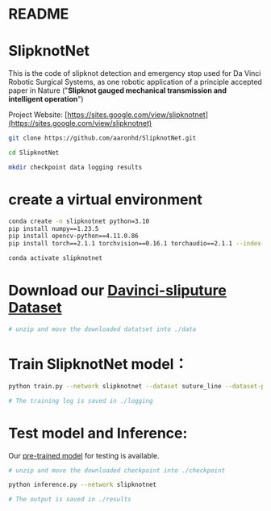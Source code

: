 # README

# SlipknotNet

This is the code of slipknot detection and emergency stop used for Da Vinci Robotic Surgical Systems, as one robotic application of a principle accepted paper in Nature ("**Slipknot gauged mechanical transmission and intelligent operation**")

Project Website: [https://sites.google.com/view/slipknotnet](https://sites.google.com/view/slipknotnet)

```bash
git clone https://github.com/aaronhd/SlipknotNet.git

cd SlipknotNet

mkdir checkpoint data logging results
```

# create a virtual environment

```bash
conda create -n slipknotnet python=3.10
pip install numpy==1.23.5
pip install opencv-python==4.11.0.86
pip install torch==2.1.1 torchvision==0.16.1 torchaudio==2.1.1 --index-url https://download.pytorch.org/whl/cu118

conda activate slipknotnet
```

# Download our [Davinci-sliputure Dataset](https://www.dropbox.com/scl/fi/czec2557tokjj6h86g9qe/Davinci-sliputure_Dataset.zip?rlkey=pzshhomii64px74ldr8upi4kx&st=lmqmhulv&dl=0)

```bash
# unzip and move the downloaded datatset into ./data
```

# Train SlipknotNet  model：

```bash
python train.py --network slipknotnet --dataset suture_line --dataset-path ./data/Davinci-sliputure_Dataset  --gpu 0

# The training log is saved in ./logging
```

# Test  model and Inference:

Our [pre-trained model](https://www.dropbox.com/scl/fi/ugwynsjjwblldihu0q04d/checkpoint.zip?rlkey=vqtpal6l2wl4kvsurrq5tywdl&st=8kshisul&dl=0) for testing is available.

```bash
# unzip and move the downloaded checkpoint into ./checkpoint

python inference.py --network slipknotnet

# The output is saved in ./results
```
